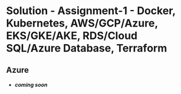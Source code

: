 # Solution - Assignment-1 - Docker, Kubernetes, AWS/GCP/Azure, EKS/GKE/AKE, RDS/Cloud SQL/Azure Database, Terraform

## Azure

- ##### coming soon